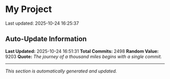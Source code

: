 # My Project


Last updated: 2025-10-24 16:25:37









































































































































































































































































































































































































































































































































































































































































































































































































































































































































































































































































































































































































































































































































































































































































































































































































































































































































































































































































































































































































































































































































































































































































































































































































































































































































































































































































































































































































































































































































































































## Auto-Update Information

**Last Updated:** 2025-10-24 16:51:31
**Total Commits:** 2498
**Random Value:** 9203
**Quote:** _The journey of a thousand miles begins with a single commit._

---
_This section is automatically generated and updated._